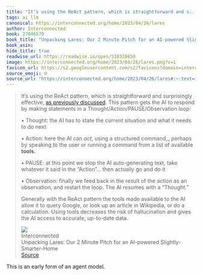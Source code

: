 ```yaml
---
title: "It’s using the ReAct pattern, which is straightforward and s..."
tags: ai llm
canonical: https://interconnected.org/home/2023/04/26/lares
author: Interconnected
book: 27046579
book_title: "Unpacking Lares: Our 2 Minute Pitch for an AI-powered Slightly-Smarter-Home"
book_asin: 
hide_title: true
readwise_url: https://readwise.io/open/518328650
image: https://interconnected.org/home/2023/04/26/lares.png?v=1
favicon_url: https://s2.googleusercontent.com/s2/favicons?domain=interconnected.org
source_emoji: 🌐
source_url: "https://interconnected.org/home/2023/04/26/lares#:~:text=It%E2%80%99s%20using%20the,accurate%2C%20up-to-date%20data."
---
```


> It’s using the ReAct pattern, which is straightforward and surprisingly effective, [as previously discussed](https://interconnected.org/home/2023/03/16/singularity). This pattern gets the AI to respond by making statements in a Thought/Action/PAUSE/Observation loop:
> 
> • Thought: the AI has to state the current situation and what it needs to do next
> 
> • Action: here the AI can *act,* using a structured command,_ perhaps by speaking to the user or running a command from a list of available **tools.**
> 
> • PAUSE: at this point we stop the AI auto-generating text, take whatever it said in the “Action”… then actually go and do it
> 
> • Observation: finally we feed back in the result of the action as an observation, and restart the loop. The AI resumes with a “Thought.”
> 
> Generally with the ReAct pattern the tools made available to the AI allow it to query Google, or look up an article in Wikipedia, or do a calculation. Using tools decreases the risk of hallucination and gives the AI access to accurate, up-to-date data.
> <div class="quoteback-footer"><div class="quoteback-avatar"><img class="mini-favicon" src="https://s2.googleusercontent.com/s2/favicons?domain=interconnected.org"></div><div class="quoteback-metadata"><div class="metadata-inner"><span style="display:none">FROM:</span><div aria-label="Interconnected" class="quoteback-author"> Interconnected</div><div aria-label="Unpacking Lares: Our 2 Minute Pitch for an AI-powered Slightly-Smarter-Home" class="quoteback-title"> Unpacking Lares: Our 2 Minute Pitch for an AI-powered Slightly-Smarter-Home</div></div></div><div class="quoteback-backlink"><a target="_blank" aria-label="go to the full text of this quotation" rel="noopener" href="https://interconnected.org/home/2023/04/26/lares#:~:text=It%E2%80%99s%20using%20the,accurate%2C%20up-to-date%20data." class="quoteback-arrow"> Source</a></div></div>

This is an early form of an agent model.